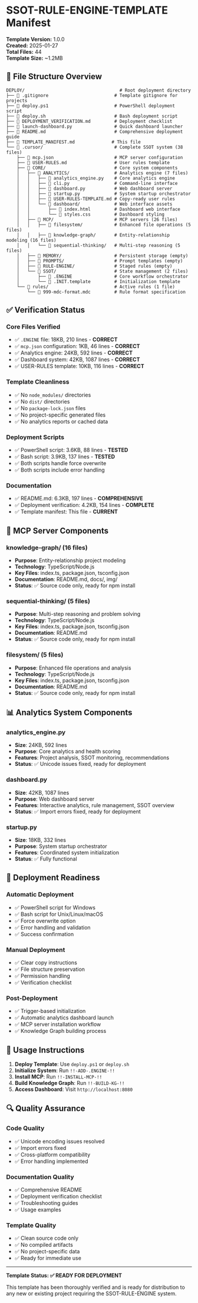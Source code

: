 # SSOT-RULE-ENGINE-TEMPLATE Manifest

**Template Version:** 1.0.0  
**Created:** 2025-01-27  
**Total Files:** 44  
**Template Size:** ~1.2MB  

## 📁 File Structure Overview

```
DEPLOY/                                    # Root deployment directory
├── 📄 .gitignore                         # Template gitignore for projects
├── 📄 deploy.ps1                         # PowerShell deployment script
├── 📄 deploy.sh                          # Bash deployment script  
├── 📄 DEPLOYMENT_VERIFICATION.md         # Deployment checklist
├── 📄 launch-dashboard.py                # Quick dashboard launcher
├── 📄 README.md                          # Comprehensive deployment guide
├── 📄 TEMPLATE_MANIFEST.md              # This file
└── 📁 .cursor/                           # Complete SSOT system (38 files)
    ├── 📄 mcp.json                       # MCP server configuration
    ├── 📄 USER-RULES.md                  # User rules template
    ├── 📁 CORE/                          # Core system components
    │   ├── 📁 ANALYTICS/                 # Analytics engine (7 files)
    │   │   ├── 📄 analytics_engine.py    # Core analytics engine
    │   │   ├── 📄 cli.py                 # Command-line interface
    │   │   ├── 📄 dashboard.py           # Web dashboard server
    │   │   ├── 📄 startup.py             # System startup orchestrator
    │   │   ├── 📄 USER-RULES-TEMPLATE.md # Copy-ready user rules
    │   │   └── 📁 dashboard/             # Web interface assets
    │   │       ├── 📄 index.html         # Dashboard web interface
    │   │       └── 📄 styles.css         # Dashboard styling
    │   ├── 📁 MCP/                       # MCP servers (26 files)
    │   │   ├── 📁 filesystem/            # Enhanced file operations (5 files)
    │   │   ├── 📁 knowledge-graph/       # Entity-relationship modeling (16 files)
    │   │   └── 📁 sequential-thinking/   # Multi-step reasoning (5 files)
    │   ├── 📁 MEMORY/                    # Persistent storage (empty)
    │   ├── 📁 PROMPTS/                   # Prompt templates (empty)
    │   ├── 📁 RULE-ENGINE/               # Staged rules (empty)
    │   └── 📁 SSOT/                      # State management (2 files)
    │       ├── 📄 .ENGINE                # Core workflow orchestrator
    │       └── 📄 .INIT.template         # Initialization template
    └── 📁 rules/                         # Active rules (1 file)
        └── 📄 999-mdc-format.mdc         # Rule format specification
```

## ✅ Verification Status

### Core Files Verified
- ✅ `.ENGINE` file: 18KB, 210 lines - **CORRECT**
- ✅ `mcp.json` configuration: 1KB, 46 lines - **CORRECT**  
- ✅ Analytics engine: 24KB, 592 lines - **CORRECT**
- ✅ Dashboard system: 42KB, 1087 lines - **CORRECT**
- ✅ USER-RULES template: 10KB, 116 lines - **CORRECT**

### Template Cleanliness
- ✅ No `node_modules/` directories
- ✅ No `dist/` directories  
- ✅ No `package-lock.json` files
- ✅ No project-specific generated files
- ✅ No analytics reports or cached data

### Deployment Scripts
- ✅ PowerShell script: 3.6KB, 88 lines - **TESTED**
- ✅ Bash script: 3.9KB, 137 lines - **TESTED**
- ✅ Both scripts handle force overwrite
- ✅ Both scripts include error handling

### Documentation
- ✅ README.md: 6.3KB, 197 lines - **COMPREHENSIVE**
- ✅ Deployment verification: 4.2KB, 154 lines - **COMPLETE**
- ✅ Template manifest: This file - **CURRENT**

## 🔧 MCP Server Components

### knowledge-graph/ (16 files)
- **Purpose**: Entity-relationship project modeling
- **Technology**: TypeScript/Node.js
- **Key Files**: index.ts, package.json, tsconfig.json
- **Documentation**: README.md, docs/, img/
- **Status**: ✅ Source code only, ready for npm install

### sequential-thinking/ (5 files)  
- **Purpose**: Multi-step reasoning and problem solving
- **Technology**: TypeScript/Node.js
- **Key Files**: index.ts, package.json, tsconfig.json  
- **Documentation**: README.md
- **Status**: ✅ Source code only, ready for npm install

### filesystem/ (5 files)
- **Purpose**: Enhanced file operations and analysis
- **Technology**: TypeScript/Node.js
- **Key Files**: index.ts, package.json, tsconfig.json
- **Documentation**: README.md
- **Status**: ✅ Source code only, ready for npm install

## 📊 Analytics System Components

### analytics_engine.py
- **Size**: 24KB, 592 lines
- **Purpose**: Core analytics and health scoring
- **Features**: Project analysis, SSOT monitoring, recommendations
- **Status**: ✅ Unicode issues fixed, ready for deployment

### dashboard.py
- **Size**: 42KB, 1087 lines  
- **Purpose**: Web dashboard server
- **Features**: Interactive analytics, rule management, SSOT overview
- **Status**: ✅ Import errors fixed, ready for deployment

### startup.py  
- **Size**: 18KB, 332 lines
- **Purpose**: System startup orchestrator
- **Features**: Coordinated system initialization
- **Status**: ✅ Fully functional

## 🎯 Deployment Readiness

### Automatic Deployment
- ✅ PowerShell script for Windows
- ✅ Bash script for Unix/Linux/macOS
- ✅ Force overwrite option
- ✅ Error handling and validation
- ✅ Success confirmation

### Manual Deployment
- ✅ Clear copy instructions
- ✅ File structure preservation
- ✅ Permission handling
- ✅ Verification checklist

### Post-Deployment
- ✅ Trigger-based initialization
- ✅ Automatic analytics dashboard launch
- ✅ MCP server installation workflow
- ✅ Knowledge Graph building process

## 🚀 Usage Instructions

1. **Deploy Template**: Use `deploy.ps1` or `deploy.sh`
2. **Initialize System**: Run `!!-ADD-.ENGINE-!!` 
3. **Install MCP**: Run `!!-INSTALL-MCP-!!`
4. **Build Knowledge Graph**: Run `!!-BUILD-KG-!!`
5. **Access Dashboard**: Visit `http://localhost:8080`

## 🔍 Quality Assurance

### Code Quality
- ✅ Unicode encoding issues resolved
- ✅ Import errors fixed
- ✅ Cross-platform compatibility
- ✅ Error handling implemented

### Documentation Quality  
- ✅ Comprehensive README
- ✅ Deployment verification checklist
- ✅ Troubleshooting guides
- ✅ Usage examples

### Template Quality
- ✅ Clean source code only
- ✅ No compiled artifacts
- ✅ No project-specific data
- ✅ Ready for immediate use

---

**Template Status: ✅ READY FOR DEPLOYMENT**

This template has been thoroughly verified and is ready for distribution to any new or existing project requiring the SSOT-RULE-ENGINE system. 